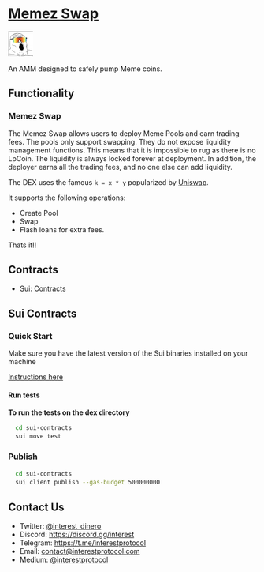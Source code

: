 # [Memez Swap](https://www.memez.gg/)

 <p> <img width="50px"height="50px" src="./logo.png" /></p> 
 
 An AMM designed to safely pump Meme coins.

## Functionality

### Memez Swap

The Memez Swap allows users to deploy Meme Pools and earn trading fees. The pools only support swapping. They do not expose liquidity management functions. This means that it is impossible to rug as there is no LpCoin. The liquidity is always locked forever at deployment. In addition, the deployer earns all the trading fees, and no one else can add liquidity.

The DEX uses the famous `k = x * y` popularized by [Uniswap](https://uniswap.org/whitepaper.pdf).

It supports the following operations:

- Create Pool
- Swap
- Flash loans for extra fees.

Thats it!!

## Contracts

- [Sui](https://sui.io/): [Contracts](./sui-contracts)

## Sui Contracts

### Quick Start

Make sure you have the latest version of the Sui binaries installed on your machine

[Instructions here](https://docs.sui.io/devnet/build/install)

#### Run tests

**To run the tests on the dex directory**

```bash
  cd sui-contracts
  sui move test
```

### Publish

```bash
  cd sui-contracts
  sui client publish --gas-budget 500000000
```

## Contact Us

- Twitter: [@interest_dinero](https://twitter.com/interest_dinero)
- Discord: https://discord.gg/interest
- Telegram: https://t.me/interestprotocol
- Email: [contact@interestprotocol.com](mailto:contact@interestprotocol.com)
- Medium: [@interestprotocol](https://medium.com/@interestprotocol)
